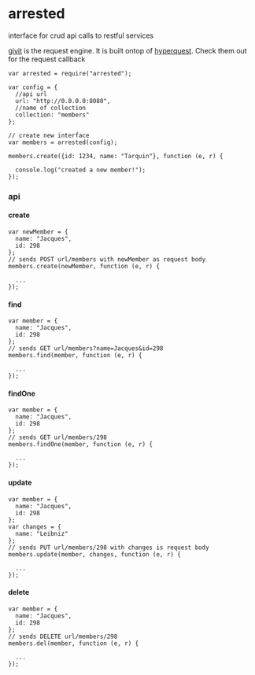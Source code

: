 # arrested
interface for crud api calls to restful services


[givit](https://github.com/foundersandcoders/givit) is the  request engine. It is built ontop of [hyperquest](https://github.com/substack/hyperquest). Check them out for the request callback


```
var arrested = require("arrested");

var config = {
  //api url
  url: "http://0.0.0.0:8080",
  //name of collection
  collection: "members"
};

// create new interface
var members = arrested(config);

members.create({id: 1234, name: "Tarquin"}, function (e, r) {

  console.log("created a new member!");
});
```

### api

#### create
```
var newMember = {
  name: "Jacques",
  id: 298
};
// sends POST url/members with newMember as request body
members.create(newMember, function (e, r) {

  ...
});
```

#### find
```
var member = {
  name: "Jacques",
  id: 298
};
// sends GET url/members?name=Jacques&id=298
members.find(member, function (e, r) {

  ...
});
```

#### findOne
```
var member = {
  name: "Jacques",
  id: 298
};
// sends GET url/members/298
members.findOne(member, function (e, r) {

  ...
});
```

#### update
```
var member = {
  name: "Jacques",
  id: 298
};
var changes = {
  name: "Leibniz"
};
// sends PUT url/members/298 with changes is request body
members.update(member, changes, function (e, r) {

  ...
});
```

#### delete
```
var member = {
  name: "Jacques",
  id: 298
};
// sends DELETE url/members/298
members.del(member, function (e, r) {

  ...
});
```
